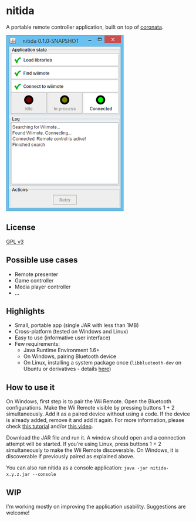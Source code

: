 # nitida
A portable remote controller application, built on top of
[coronata](../coronata).

![Screenshot of nitida window](doc/nitida-screenshot.png)

## License
[GPL v3](http://www.gnu.org/licenses/gpl-3.0.en.html)

## Possible use cases
- Remote presenter
- Game controller
- Media player controller
- ...

## Highlights
- Small, portable app (single JAR with less than 1MB)
- Cross-platform (tested on Windows and Linux)
- Easy to use (informative user interface)
- Few requirements:
  - Java Runtime Environment 1.6+
  - On Windows, pairing Bluetooth device
  - On Linux, installing a system package once (```libbluetooth-dev``` on
    Ubuntu or derivatives - details [here](http://bluecove.org/bluecove-gpl/))

## How to use it
On Windows, first step is to pair the Wii Remote. Open the Bluetooth
configurations. Make the Wii Remote visible
by pressing buttons 1 + 2 simultaneously. Add it as a paired device without
using a code.
If the device is already added, remove it and add it again.
For more information, please check
[this tutorial](http://www.dolphin-emulator.com/connect-wiimote.html)
and/or [this video](https://www.youtube.com/watch?v=DIFARukwA5I).

Download the JAR file and run it. A window should open and a connection
attempt will be started. If you're using Linux, press buttons 1 + 2
simultaneously to make the Wii Remote discoverable. On Windows, it is
discoverable if previously paired as explained above.

You can also run nitida as a console application: ```java -jar nitida-x.y.z.jar --console```

## WIP
I'm working mostly on improving the application usability. Suggestions are welcome!
